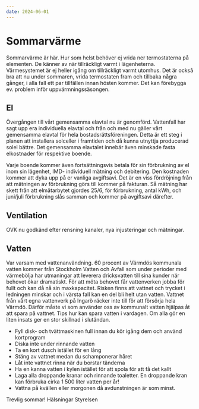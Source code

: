 ```yaml
---
date: 2024-06-01
---
```


# Sommarvärme

Sommarvärme är här. Hur som helst behöver ej vrida ner termostaterna på
elementen. De känner av när tillräckligt varmt i lägenheterna. Värmesystemet är
ej heller igång om tillräckligt varmt utomhus. Det är också bra att nu under
sommaren, vrida termostaten fram och tillbaka några gånger, i alla fall ett par
tillfällen innan hösten kommer. Det kan förebygga ev. problem inför
uppvärmningssäsongen.

## El

Övergången till vårt gemensamma elavtal nu är genomförd. Vattenfall har sagt
upp era individuella elavtal och från och med nu gäller vårt gemensamma elavtal
för hela bostadsrättsföreningen. Detta är ett steg i planen att installera
solceller i framtiden och då kunna utnyttja producerad solel bättre. Det
gemensamma elavtalet innebär även minskade fasta elkostnader för respektive
boende.

Varje boende kommer även fortsättningsvis betala för sin förbrukning av el inom
sin lägenhet, IMD- individuell mätning och debitering. Den kostnaden kommer att
dyka upp på er vanliga avgiftsavi. Det är en viss fördröjning från att
mätningen av förbrukning görs till kommer på fakturan. Så mätning har skett
från att elmätarbytet gjordes 25/6, för förbrukning, antal kWh, och juni/juli
förbrukning slås samman och kommer på avgiftsavi därefter.

## Ventilation

OVK nu godkänd efter rensning kanaler, nya injusteringar och mätningar.

## Vatten

Var varsam med vattenanvändning. 60 procent av Värmdös kommunala vatten kommer
från Stockholm Vatten och Avfall som under perioder med värmebölja har
utmaningar att leverera dricksvatten till sina kunder när behovet ökar
dramatiskt. För att möta behovet får vattenverken jobba för fullt och kan då nå
sin maxkapacitet. Risken finns att vattnet och trycket i ledningen minskar och
i värsta fall kan en del bli helt utan vatten. Vattnet från vårt egna
vattenverk på Ingarö räcker inte till för att försörja hela Värmdö. Därför
måste vi som använder oss av kommunalt vatten hjälpas åt att spara på vattnet.
Tips hur kan spara vatten i vardagen. Om alla gör en liten insats ger en stor
skillnad i slutändan.

- Fyll disk- och tvättmaskinen full innan du kör igång
  dem och använd kortprogram
- Diska inte under rinnande vatten
- Ta en kort
  dusch istället för en lång
- Stäng av vattnet medan du schamponerar håret
- Låt
  inte vattnet rinna när du borstar tänderna
- Ha en kanna vatten i kylen
  istället för att spola för att få det kallt
- Laga alla droppande kranar och
  rinnande toaletter. En droppande kran kan förbruka cirka 1 500 liter vatten per
  år!
- Vattna på kvällen eller morgonen då avdunstningen är som minst.

Trevlig sommar! Hälsningar Styrelsen

